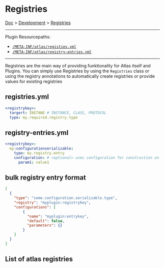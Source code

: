 # Registries

[Doc](../index.md) > [Development](../index.md#development) > [Registries](#registries)

---

Plugin Resourcepaths:

- [`/META-INF/atlas/registies.yml`](#registriesyml)
- [`/META-INF/atlas/registry-entries.yml`](#registry-entriesyml)

---

Registries are the main way of providing funktionality for Atlas itself and Plugins. You can simply use Registries by using the `Registries` class or using the registry annotations to automatically create registries or provide values for existing registries

## registries.yml

```yaml
<registrykey>:
  targert: INSTANE # INSTANCE, CLASS, PROTOCOL
  type: my.required.registry.type
```

## registry-entries.yml

```yaml
<registrykey>:
  my:configurationserializable:
    type: my.registry.entry 
    configuration: # <optional> uses configuration for construction on ConfigurationSerializable
      param1: value1
```

## bulk registry entry format
```json
[
  {
    "type": "some.configuration.serializable.type",
    "registry": "myplugin:registrykey",
    "configurations": [
        {
          "name": "myplugin:entrykey",
          "default": false,
          "parameters": {}
        }
    ]
  }
]
```

## List of atlas registries
